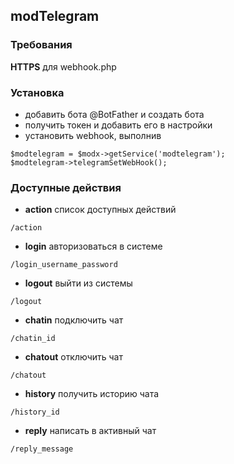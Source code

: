 ## modTelegram

### Требования

**HTTPS** для webhook.php

### Установка

* добавить бота @BotFather и создать бота
* получить токен и добавить его в настройки
* установить webhook, выполнив

```
$modtelegram = $modx->getService('modtelegram');
$modtelegram->telegramSetWebHook();
```

### Доступные действия

* **action** список доступных действий

```
/action
```

* **login** авторизоваться в системе

```
/login_username_password
```

* **logout** выйти из системы

```
/logout
```

* **chatin** подключить чат

```
/chatin_id
```

* **chatout** отключить чат

```
/chatout
```

* **history** получить историю чата

```
/history_id
```

* **reply** написать в активный чат

```
/reply_message
```
